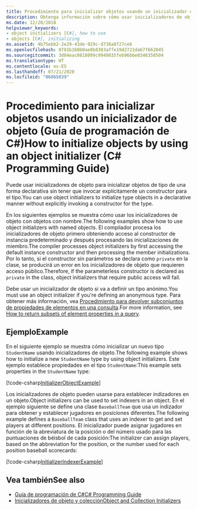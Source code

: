```yaml
---
title: Procedimiento para inicializar objetos usando un inicializador de objeto - Guía de programación de C#
description: Obtenga información sobre cómo usar inicializadores de objeto para inicializar objetos de tipo en C# sin llamar a un constructor. Use un inicializador de objeto para definir un tipo anónimo.
ms.date: 12/20/2018
helpviewer_keywords:
- object initializers [C#], how to use
- objects [C#], initializing
ms.assetid: 4b75ebb2-2e29-43de-929c-d736a8f27ce6
ms.openlocfilehash: 0781b168b0ae8b8383affe19d2721da67f662045
ms.sourcegitcommit: 3d84eac0818099c9949035feb96bbe0346358504
ms.translationtype: HT
ms.contentlocale: es-ES
ms.lasthandoff: 07/21/2020
ms.locfileid: "86865039"
---
```

# <a name="how-to-initialize-objects-by-using-an-object-initializer-c-programming-guide"></a><span data-ttu-id="b1aca-104">Procedimiento para inicializar objetos usando un inicializador de objeto (Guía de programación de C#)</span><span class="sxs-lookup"><span data-stu-id="b1aca-104">How to initialize objects by using an object initializer (C# Programming Guide)</span></span>

<span data-ttu-id="b1aca-105">Puede usar inicializadores de objeto para inicializar objetos de tipo de una forma declarativa sin tener que invocar explícitamente un constructor para el tipo.</span><span class="sxs-lookup"><span data-stu-id="b1aca-105">You can use object initializers to initialize type objects in a declarative manner without explicitly invoking a constructor for the type.</span></span>  
  
<span data-ttu-id="b1aca-106">En los siguientes ejemplos se muestra cómo usar los inicializadores de objeto con objetos con nombre.</span><span class="sxs-lookup"><span data-stu-id="b1aca-106">The following examples show how to use object initializers with named objects.</span></span> <span data-ttu-id="b1aca-107">El compilador procesa los inicializadores de objeto primero obteniendo acceso al constructor de instancia predeterminado y después procesando las inicializaciones de miembro.</span><span class="sxs-lookup"><span data-stu-id="b1aca-107">The compiler processes object initializers by first accessing the default instance constructor and then processing the member initializations.</span></span> <span data-ttu-id="b1aca-108">Por lo tanto, si el constructor sin parámetros se declara como `private` en la clase, se producirá un error en los inicializadores de objeto que requieren acceso público.</span><span class="sxs-lookup"><span data-stu-id="b1aca-108">Therefore, if the parameterless constructor is declared as `private` in the class, object initializers that require public access will fail.</span></span>
  
<span data-ttu-id="b1aca-109">Debe usar un inicializador de objeto si va a definir un tipo anónimo.</span><span class="sxs-lookup"><span data-stu-id="b1aca-109">You must use an object initializer if you're defining an anonymous type.</span></span> <span data-ttu-id="b1aca-110">Para obtener más información, vea [Procedimiento para devolver subconjuntos de propiedades de elementos en una consulta](how-to-return-subsets-of-element-properties-in-a-query.md).</span><span class="sxs-lookup"><span data-stu-id="b1aca-110">For more information, see [How to return subsets of element properties in a query](how-to-return-subsets-of-element-properties-in-a-query.md).</span></span>  
  
## <a name="example"></a><span data-ttu-id="b1aca-111">Ejemplo</span><span class="sxs-lookup"><span data-stu-id="b1aca-111">Example</span></span>  

<span data-ttu-id="b1aca-112">En el siguiente ejemplo se muestra cómo inicializar un nuevo tipo `StudentName` usando inicializadores de objeto.</span><span class="sxs-lookup"><span data-stu-id="b1aca-112">The following example shows how to initialize a new `StudentName` type by using object initializers.</span></span> <span data-ttu-id="b1aca-113">Este ejemplo establece propiedades en el tipo `StudentName`:</span><span class="sxs-lookup"><span data-stu-id="b1aca-113">This example sets properties in the `StudentName` type:</span></span>
  
[!code-csharp[InitializerObjectExample](../../../../samples/snippets/csharp/programming-guide/classes-and-structs/object-collection-initializers/HowToObjectInitializers.cs#HowToObjectInitializers)]  

<span data-ttu-id="b1aca-114">Los inicializadores de objeto pueden usarse para establecer indizadores en un objeto.</span><span class="sxs-lookup"><span data-stu-id="b1aca-114">Object initializers can be used to set indexers in an object.</span></span> <span data-ttu-id="b1aca-115">En el ejemplo siguiente se define una clase `BaseballTeam` que usa un indizador para obtener y establecer jugadores en posiciones diferentes.</span><span class="sxs-lookup"><span data-stu-id="b1aca-115">The following example defines a `BaseballTeam` class that uses an indexer to get and set players at different positions.</span></span> <span data-ttu-id="b1aca-116">El inicializador puede asignar jugadores en función de la abreviatura de la posición o del número usado para las puntuaciones de béisbol de cada posición:</span><span class="sxs-lookup"><span data-stu-id="b1aca-116">The initializer can assign players, based on the abbreviation for the position, or the number used for each position baseball scorecards:</span></span>

[!code-csharp[InitializerIndexerExample](../../../../samples/snippets/csharp/programming-guide/classes-and-structs/object-collection-initializers/HowToIndexInitializer.cs#HowToIndexInitializer)]  

## <a name="see-also"></a><span data-ttu-id="b1aca-117">Vea también</span><span class="sxs-lookup"><span data-stu-id="b1aca-117">See also</span></span>

- [<span data-ttu-id="b1aca-118">Guía de programación de C#</span><span class="sxs-lookup"><span data-stu-id="b1aca-118">C# Programming Guide</span></span>](../index.md)
- [<span data-ttu-id="b1aca-119">Inicializadores de objeto y colección</span><span class="sxs-lookup"><span data-stu-id="b1aca-119">Object and Collection Initializers</span></span>](object-and-collection-initializers.md)
